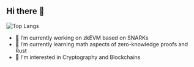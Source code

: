 ## Hi there 👋

![Top Langs](https://github-readme-stats.vercel.app/api/top-langs/?theme=radical&username=mikiw&layout=compact&langs_count=10&hide=html,css&exclude_repo=DeFiTaxCalculator,ProceduralCityGenerator,ReactWeb3)

- 🔭 I’m currently working on zkEVM based on SNARKs
- 🌱 I’m currently learning math aspects of zero-knowledge proofs and Rust
- 🤔 I'm interested in Cryptography and Blockchains
